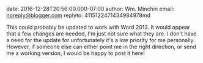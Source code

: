 date: 2016-12-28T20:56:00.000-07:00
author: Wm. Minchin
email: noreply@blogger.com
replyto: 4115122471434984978md

This could probably be updated to work with Word 2013. It would appear that a few changes are needed, I'm just not sure what they are. I don't have a need for the update for unfortunately it's a low priority for me personally. However, if someone else can either point me in the right direction, or send me a working version, I would be happy to post it here!
